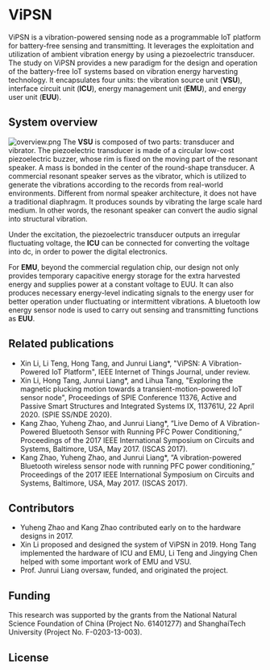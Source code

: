 # ViPSN
ViPSN is a vibration-powered sensing node as a programmable IoT platform for battery-free sensing and transmitting. It leverages the exploitation and utilization of ambient vibration energy by using a piezoelectric transducer. The study on ViPSN provides a new paradigm for the design and operation of the battery-free IoT systems based on vibration energy harvesting technology. It encapsulates four units: the vibration source unit (**VSU**), interface circuit unit (**ICU**), energy management unit (**EMU**), and energy user unit (**EUU**).

## System overview
![overview.png](https://i.loli.net/2020/04/30/s5OMEFiSyvnZmGj.png)
The **VSU** is composed of two parts: transducer and vibrator. The piezoelectric transducer is made of a circular low-cost piezoelectric buzzer, whose rim is fixed on the moving part of the resonant speaker. A mass is bonded in the center of the round-shape transducer. A commercial resonant speaker serves as the vibrator, which is utilized to generate the vibrations according to the records from real-world environments. Different from normal speaker architecture, it does not have a traditional diaphragm. It produces sounds by vibrating the large scale hard medium. In other words, the resonant speaker can convert the audio signal into structural vibration.

Under the excitation, the piezoelectric transducer outputs an irregular fluctuating voltage, the **ICU** can be connected for converting the voltage into dc, in order to power the digital electronics. 

For **EMU**, beyond the commercial regulation chip, our design not only provides temporary capacitive energy storage for the extra harvested energy and supplies power at a constant voltage to EUU. It can also produces necessary energy-level indicating signals to the energy user for better operation under fluctuating or intermittent vibrations. A bluetooth low energy sensor node is used to carry out sensing and transmitting functions as **EUU**.

## Related publications
- Xin Li, Li Teng, Hong Tang, and Junrui Liang*, "ViPSN: A Vibration-Powered IoT Platform", IEEE Internet of Things Journal, under review. <a name="divtop"></a>
- Xin Li, Hong Tang, Junrui Liang*, and Lihua Tang, "Exploring the magnetic plucking motion towards a transient-motion-powered IoT sensor node", Proceedings of SPIE Conference 11376, Active and Passive Smart Structures and Integrated Systems IX, 113761U, 22 April 2020. (SPIE SS/NDE 2020).
- Kang Zhao, Yuheng Zhao, and Junrui Liang*, “Live Demo of A Vibration-Powered Bluetooth Sensor with Running PFC Power Conditioning,” Proceedings of the 2017 IEEE International Symposium on Circuits and Systems, Baltimore, USA, May 2017. (ISCAS 2017).
- Kang Zhao, Yuheng Zhao, and Junrui Liang*, “A vibration-powered Bluetooth wireless sensor node with running PFC power conditioning,” Proceedings of the 2017 IEEE International Symposium on Circuits and Systems, Baltimore, USA, May 2017. (ISCAS 2017).

## Contributors
- Yuheng Zhao and Kang Zhao contributed early on to the hardware designs in 2017.
- Xin Li proposed and designed the system of ViPSN in 2019. Hong Tang implemented the hardware of ICU and EMU, Li Teng and Jingying Chen helped with some important work of EMU and VSU.
- Prof. Junrui Liang oversaw, funded, and originated the project.

## Funding
This research was supported by the grants from the National Natural Science Foundation of China (Project No. 61401277) and ShanghaiTech University (Project No. F-0203-13-003).

## License